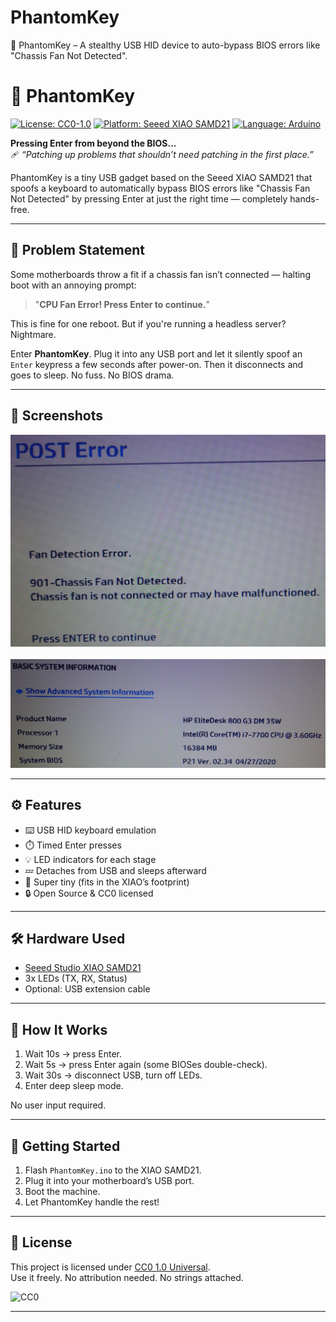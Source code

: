 # PhantomKey
👻 PhantomKey – A stealthy USB HID device to auto-bypass BIOS errors like "Chassis Fan Not Detected".

# 👻 PhantomKey

[![License: CC0-1.0](https://img.shields.io/badge/License-CC0_1.0-lightgrey.svg)](https://creativecommons.org/publicdomain/zero/1.0/)
[![Platform: Seeed XIAO SAMD21](https://img.shields.io/badge/Platform-XIAO_SAMD21-blue)](https://wiki.seeedstudio.com/Seeeduino-XIAO/)
[![Language: Arduino](https://img.shields.io/badge/Language-Arduino-orange)](https://docs.arduino.cc/)

**Pressing Enter from beyond the BIOS...**  
🩹 *“Patching up problems that shouldn’t need patching in the first place.”*

PhantomKey is a tiny USB gadget based on the Seeed XIAO SAMD21 that spoofs a keyboard to automatically bypass BIOS errors like "Chassis Fan Not Detected" by pressing Enter at just the right time — completely hands-free.

---

## 🧠 Problem Statement

Some motherboards throw a fit if a chassis fan isn’t connected — halting boot with an annoying prompt:  
> "**CPU Fan Error! Press Enter to continue.**"

This is fine for one reboot. But if you're running a headless server? Nightmare.

Enter **PhantomKey**. Plug it into any USB port and let it silently spoof an `Enter` keypress a few seconds after power-on. Then it disconnects and goes to sleep. No fuss. No BIOS drama.

---

## 📸 Screenshots

<img src="img/bios-error.jpg" width="800"><br><br>
<img src="img/system-information.jpg" width="800">

---

## ⚙️ Features

- ⌨️ USB HID keyboard emulation
- ⏱️ Timed Enter presses
- 💡 LED indicators for each stage
- 💤 Detaches from USB and sleeps afterward
- 🌈 Super tiny (fits in the XIAO’s footprint)
- 🔒 Open Source & CC0 licensed

---

## 🛠️ Hardware Used

- [Seeed Studio XIAO SAMD21](https://wiki.seeedstudio.com/Seeeduino-XIAO/)
- 3x LEDs (TX, RX, Status)
- Optional: USB extension cable

---

## 🧪 How It Works

1. Wait 10s → press Enter.
2. Wait 5s → press Enter again (some BIOSes double-check).
3. Wait 30s → disconnect USB, turn off LEDs.
4. Enter deep sleep mode.

No user input required.

---

## 🚀 Getting Started

1. Flash `PhantomKey.ino` to the XIAO SAMD21.
2. Plug it into your motherboard’s USB port.
3. Boot the machine.
4. Let PhantomKey handle the rest!

---

## 🪪 License

This project is licensed under [CC0 1.0 Universal](https://creativecommons.org/publicdomain/zero/1.0/).  
Use it freely. No attribution needed. No strings attached.

![CC0](https://licensebuttons.net/p/zero/1.0/88x31.png)

---

